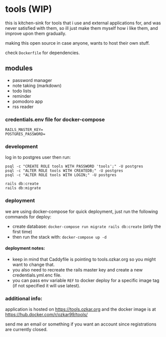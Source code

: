 # tools (WIP)

this is kitchen-sink for tools that i use and external applications for, and was never satisfied with them,
so ill just make them myself how i like them, and improve upon them gradually.

making this open source in case anyone, wants to host their own stuff.

check `Dockerfile` for dependencies.

## modules

- password manager
- note taking (markdown)
- todo lists
- reminder 
- pomodoro app
- rss reader

### credentials.env file for docker-compose
```
RAILS_MASTER_KEY=
POSTGRES_PASSWORD=
```

### development

log in to postgres user then run:
```shell
psql -c "CREATE ROLE tools WITH PASSWORD 'tools';" -U postgres
psql -c "ALTER ROLE tools WITH CREATEDB;" -U postgres
psql -c "ALTER ROLE tools WITH LOGIN;" -U postgres

rails db:create
rails db:migrate
```
### deployment
we are using docker-compose for quick deployment, just run the following commands for deploy:

- create database: `docker-compose run migrate rails db:create` (only the first time)
- then run the stack with: `docker-compose up -d`

#### deployment notes:
- keep in mind that Caddyfile is pointing to tools.ozkar.org so you might want to change that.
- you also need to recreate the rails master key and create a new credentials.yml.enc file.
- you can pass env variable `REF` to docker deploy for a specific image tag (if not specified it will use latest).

### additional info:
application is hosted on <https://tools.ozkar.org> and the docker image is at <https://hub.docker.com/r/ozkar99/tools/>

send me an email or something if you want an account since registrations are currently closed.
